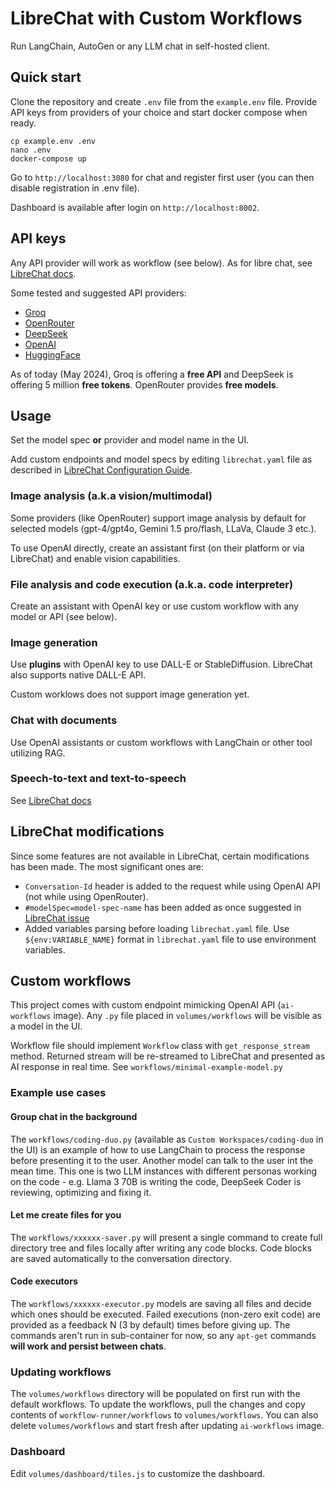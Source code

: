 # LibreChat with Custom Workflows

Run LangChain, AutoGen or any LLM chat in self-hosted client.

## Quick start

Clone the repository and create `.env` file from the `example.env` file. Provide API keys from providers of your choice and start docker compose when ready.

```
cp example.env .env
nano .env
docker-compose up
```

Go to `http://localhost:3080` for chat and register first user (you can then disable registration in .env file).

Dashboard is available after login on `http://localhost:8002`.


## API keys

Any API provider will work as workflow (see below). As for libre chat, see [LibreChat docs](https://www.librechat.ai/docs).

Some tested and suggested API providers:

- [Groq](https://console.groq.com)
- [OpenRouter](https://openrouter.ai)
- [DeepSeek](https://deepseek.com)
- [OpenAI](https://platform.openai.com/docs/api-reference/authentication)
- [HuggingFace](https://huggingface.co/docs/api)

As of today (May 2024), Groq is offering a **free API** and DeepSeek is offering 5 million **free tokens**. OpenRouter provides **free models**.

## Usage

Set the model spec **or** provider and model name in the UI.

Add custom endpoints and model specs by editing `librechat.yaml` file as described in [LibreChat Configuration Guide](https://www.librechat.ai/docs/configuration/librechat_yaml).


### Image analysis (a.k.a vision/multimodal)

Some providers (like OpenRouter) support image analysis by default for selected models (gpt-4/gpt4o, Gemini 1.5 pro/flash, LLaVa, Claude 3 etc.).

To use OpenAI directly, create an assistant first (on their platform or via LibreChat) and enable vision capabilities.

### File analysis and code execution (a.k.a. code interpreter)

Create an assistant with OpenAI key or use custom workflow with any model or API (see below).

### Image generation

Use **plugins** with OpenAI key to use DALL-E or StableDiffusion. LibreChat also supports native DALL-E API.

Custom worklows does not support image generation yet.

### Chat with documents

Use OpenAI assistants or custom workflows with LangChain or other tool utilizing RAG.

### Speech-to-text and text-to-speech

See [LibreChat docs](https://www.librechat.ai/docs/configuration/stt_tts#stt)

## LibreChat modifications

Since some features are not available in LibreChat, certain modifications has been made. The most significant ones are:

- `Conversation-Id` header is added to the request while using OpenAI API (not while using OpenRouter).
- `#modelSpec=model-spec-name` has been added as once suggested in [LibreChat issue](https://github.com/danny-avila/LibreChat/issues/2651)
- Added variables parsing before loading `librechat.yaml` file. Use `${env:VARIABLE_NAME}` format in `librechat.yaml` file to use environment variables.

## Custom workflows

This project comes with custom endpoint mimicking OpenAI API (`ai-workflows` image). Any `.py` file placed in `volumes/workflows` will be visible as a model in the UI.

Workflow file should implement `Workflow` class with `get_response_stream` method. Returned stream will be re-streamed to LibreChat and presented as AI response in real time. See `workflows/minimal-example-model.py`

### Example use cases

#### Group chat in the background

The `workflows/coding-duo.py` (available as `Custom Workspaces/coding-duo` in the UI) is an example of how to use LangChain to process the response before presenting it to the user. Another model can talk to the user int the mean time. This one is two LLM instances with different personas working on the code - e.g. Llama 3 70B is writing the code, DeepSeek Coder is reviewing, optimizing and fixing it.

#### Let me create files for you

The `workflows/xxxxxx-saver.py` will present a single command to create full directory tree and files locally after writing any code blocks. Code blocks are saved automatically to the conversation directory.

#### Code executors

The `workflows/xxxxxx-executor.py` models are saving all files and decide which ones should be executed. Failed executions (non-zero exit code) are provided as a feedback N (3 by default) times before giving up. The commands aren't run in sub-container for now, so any `apt-get` commands **will work and persist between chats**.

### Updating workflows

The `volumes/workflows` directory will be populated on first run with the default workflows. To update the workflows, pull the changes and copy contents of `workflow-runner/workflows` to `volumes/workflows`. You can also delete `volumes/workflows` and start fresh after updating `ai-workflows` image.

### Dashboard

Edit `volumes/dashboard/tiles.js` to customize the dashboard.
